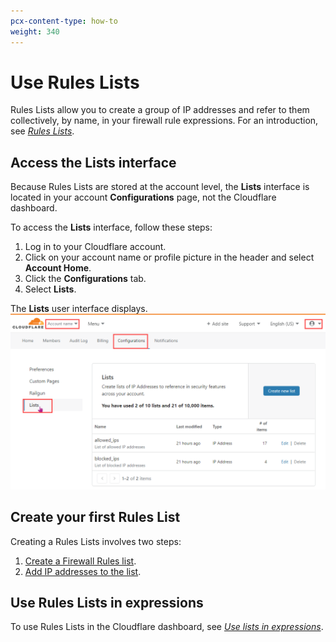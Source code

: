 ```yaml
---
pcx-content-type: how-to
weight: 340
---
```


# Use Rules Lists

Rules Lists allow you to create a group of IP addresses and refer to them collectively, by name, in your firewall rule expressions. For an introduction, see [_Rules Lists_](/cf-firewall-rules/rules-lists).

## Access the Lists interface

Because Rules Lists are stored at the account level, the **Lists** interface is located in your account **Configurations** page, not the Cloudflare dashboard.

To access the **Lists** interface, follow these steps:

1. Log in to your Cloudflare account.
1. Click on your account name or profile picture in the header and select **Account Home**.
1. Click the **Configurations** tab.
1. Select **Lists**.

The **Lists** user interface displays.
![Lists UI](../../images/lists-ui.png)

## Create your first Rules List

Creating a Rules Lists involves two steps:

1. [Create a Firewall Rules list](/cf-dashboard/rules-lists/manage-lists/#create-a-firewall-rules-list).
1. [Add IP addresses to the list](/cf-dashboard/rules-lists/manage-items/#add-items-to-a-list).

## Use Rules Lists in expressions

To use Rules Lists in the Cloudflare dashboard, see [_Use lists in expressions_](/cf-dashboard/rules-lists/use-lists-in-expressions).
